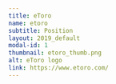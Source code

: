 ```yaml
---
title: eToro
name: etoro
subtitle: Position
layout: 2019_default
modal-id: 1
thumbnail: etoro_thumb.png
alt: eToro logo
link: https://www.etoro.com/
---
```

